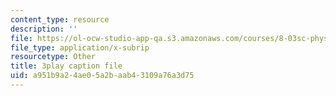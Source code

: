 ```yaml
---
content_type: resource
description: ''
file: https://ol-ocw-studio-app-qa.s3.amazonaws.com/courses/8-03sc-physics-iii-vibrations-and-waves-fall-2016/a951b9a24ae05a2baab43109a76a3d75_kKIQ1h9UuA.vtt
file_type: application/x-subrip
resourcetype: Other
title: 3play caption file
uid: a951b9a2-4ae0-5a2b-aab4-3109a76a3d75
---
```

